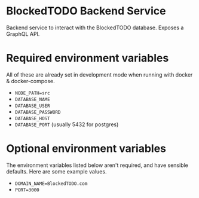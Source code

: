 # BlockedTODO Backend Service
Backend service to interact with the BlockedTODO database.
Exposes a GraphQL API.

# Required environment variables
All of these are already set in development mode when running with docker & docker-compose.

* `NODE_PATH=src`
* `DATABASE_NAME`
* `DATABASE_USER`
* `DATABASE_PASSWORD`
* `DATABASE_HOST`
* `DATABASE_PORT` (usually 5432 for postgres)

# Optional environment variables
The environment variables listed below aren't required, and have sensible defaults. Here are some example values.

* `DOMAIN_NAME=BlockedTODO.com`
* `PORT=3000`
